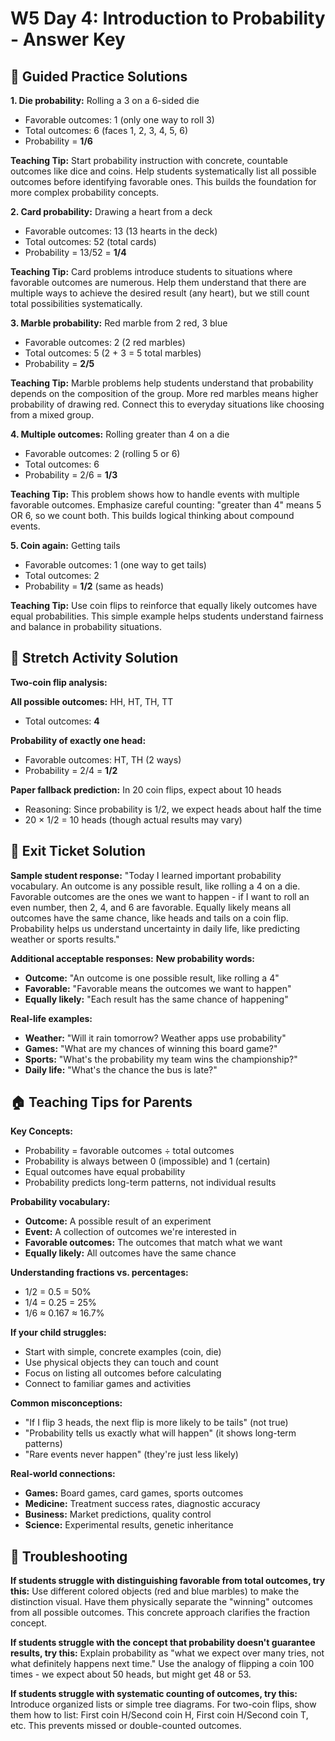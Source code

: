 # W5 Day 4: Introduction to Probability - Answer Key

## 📝 Guided Practice Solutions

**1. Die probability:** Rolling a 3 on a 6-sided die
   - Favorable outcomes: 1 (only one way to roll 3)
   - Total outcomes: 6 (faces 1, 2, 3, 4, 5, 6)
   - Probability = **1/6**

**Teaching Tip:** Start probability instruction with concrete, countable outcomes like dice and coins. Help students systematically list all possible outcomes before identifying favorable ones. This builds the foundation for more complex probability concepts.

**2. Card probability:** Drawing a heart from a deck
   - Favorable outcomes: 13 (13 hearts in the deck)
   - Total outcomes: 52 (total cards)
   - Probability = 13/52 = **1/4**

**Teaching Tip:** Card problems introduce students to situations where favorable outcomes are numerous. Help them understand that there are multiple ways to achieve the desired result (any heart), but we still count total possibilities systematically.

**3. Marble probability:** Red marble from 2 red, 3 blue
   - Favorable outcomes: 2 (2 red marbles)
   - Total outcomes: 5 (2 + 3 = 5 total marbles)
   - Probability = **2/5**

**Teaching Tip:** Marble problems help students understand that probability depends on the composition of the group. More red marbles means higher probability of drawing red. Connect this to everyday situations like choosing from a mixed group.

**4. Multiple outcomes:** Rolling greater than 4 on a die
   - Favorable outcomes: 2 (rolling 5 or 6)
   - Total outcomes: 6
   - Probability = 2/6 = **1/3**

**Teaching Tip:** This problem shows how to handle events with multiple favorable outcomes. Emphasize careful counting: "greater than 4" means 5 OR 6, so we count both. This builds logical thinking about compound events.

**5. Coin again:** Getting tails
   - Favorable outcomes: 1 (one way to get tails)
   - Total outcomes: 2
   - Probability = **1/2** (same as heads)

**Teaching Tip:** Use coin flips to reinforce that equally likely outcomes have equal probabilities. This simple example helps students understand fairness and balance in probability situations.

## 🚀 Stretch Activity Solution

**Two-coin flip analysis:**

**All possible outcomes:** HH, HT, TH, TT
- Total outcomes: **4**

**Probability of exactly one head:**
- Favorable outcomes: HT, TH (2 ways)
- Probability = 2/4 = **1/2**

**Paper fallback prediction:** In 20 coin flips, expect about 10 heads
- Reasoning: Since probability is 1/2, we expect heads about half the time
- 20 × 1/2 = 10 heads (though actual results may vary)

## 🎯 Exit Ticket Solution

**Sample student response:** "Today I learned important probability vocabulary. An outcome is any possible result, like rolling a 4 on a die. Favorable outcomes are the ones we want to happen - if I want to roll an even number, then 2, 4, and 6 are favorable. Equally likely means all outcomes have the same chance, like heads and tails on a coin flip. Probability helps us understand uncertainty in daily life, like predicting weather or sports results."

**Additional acceptable responses:**
**New probability words:**
- **Outcome:** "An outcome is one possible result, like rolling a 4"
- **Favorable:** "Favorable means the outcomes we want to happen"
- **Equally likely:** "Each result has the same chance of happening"

**Real-life examples:**
- **Weather:** "Will it rain tomorrow? Weather apps use probability"
- **Games:** "What are my chances of winning this board game?"
- **Sports:** "What's the probability my team wins the championship?"
- **Daily life:** "What's the chance the bus is late?"

## 🏠 Teaching Tips for Parents

**Key Concepts:**
- Probability = favorable outcomes ÷ total outcomes
- Probability is always between 0 (impossible) and 1 (certain)
- Equal outcomes have equal probability
- Probability predicts long-term patterns, not individual results

**Probability vocabulary:**
- **Outcome:** A possible result of an experiment
- **Event:** A collection of outcomes we're interested in
- **Favorable outcomes:** The outcomes that match what we want
- **Equally likely:** All outcomes have the same chance

**Understanding fractions vs. percentages:**
- 1/2 = 0.5 = 50%
- 1/4 = 0.25 = 25%
- 1/6 ≈ 0.167 ≈ 16.7%

**If your child struggles:**
- Start with simple, concrete examples (coin, die)
- Use physical objects they can touch and count
- Focus on listing all outcomes before calculating
- Connect to familiar games and activities

**Common misconceptions:**
- "If I flip 3 heads, the next flip is more likely to be tails" (not true)
- "Probability tells us exactly what will happen" (it shows long-term patterns)
- "Rare events never happen" (they're just less likely)

**Real-world connections:**
- **Games:** Board games, card games, sports outcomes
- **Medicine:** Treatment success rates, diagnostic accuracy
- **Business:** Market predictions, quality control
- **Science:** Experimental results, genetic inheritance

## 🔧 Troubleshooting

**If students struggle with distinguishing favorable from total outcomes, try this:** Use different colored objects (red and blue marbles) to make the distinction visual. Have them physically separate the "winning" outcomes from all possible outcomes. This concrete approach clarifies the fraction concept.

**If students struggle with the concept that probability doesn't guarantee results, try this:** Explain probability as "what we expect over many tries, not what definitely happens next time." Use the analogy of flipping a coin 100 times - we expect about 50 heads, but might get 48 or 53.

**If students struggle with systematic counting of outcomes, try this:** Introduce organized lists or simple tree diagrams. For two-coin flips, show them how to list: First coin H/Second coin H, First coin H/Second coin T, etc. This prevents missed or double-counted outcomes.